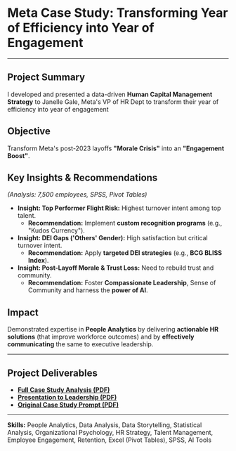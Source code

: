 # **Meta Case Study: Transforming Year of Efficiency into Year of Engagement**

---

## **Project Summary**

I developed and presented a data-driven **Human Capital Management Strategy** to Janelle Gale, Meta's VP of HR Dept to transform their year of efficiency into year of engagement

## **Objective**

Transform Meta's post-2023 layoffs **"Morale Crisis"** into an **"Engagement Boost"**.

## **Key Insights & Recommendations**

*(Analysis: 7,500 employees, SPSS, Pivot Tables)*

* **Insight: Top Performer Flight Risk:** Highest turnover intent among top talent.
    * **Recommendation:** Implement **custom recognition programs** (e.g., "Kudos Currency").
* **Insight: DEI Gaps ('Others' Gender):** High satisfaction but critical turnover intent.
    * **Recommendation:** Apply **targeted DEI strategies** (e.g., **BCG BLISS Index**).
* **Insight: Post-Layoff Morale & Trust Loss:** Need to rebuild trust and community.
    * **Recommendation:** Foster **Compassionate Leadership**, Sense of Community and harness the **power of AI**.

## **Impact**

Demonstrated expertise in **People Analytics** by delivering **actionable HR solutions** (that improve workforce outcomes) and by **effectively communicating** the same to executive leadership.

---

## **Project Deliverables**

* **[Full Case Study Analysis (PDF)](Meta%20Case%20Study%20Analysis.pdf)**
* **[Presentation to Leadership (PDF)](Meta%20Case%20Study%20Presentation%20.pdf)**
* **[Original Case Study Prompt (PDF)](Meta%20Case%20Study%20Prompt.pdf)**

---

**Skills:** People Analytics, Data Analysis, Data Storytelling, Statistical Analysis, Organizational Psychology, HR Strategy, Talent Management, Employee Engagement, Retention, Excel (Pivot Tables), SPSS, AI Tools
